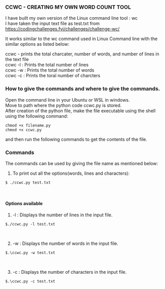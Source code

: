 ### CCWC - CREATING MY OWN WORD COUNT TOOL

I have built my own version of the  Linux command line  tool : wc<br>
I have taken the input text file as test.txt from https://codingchallenges.fyi/challenges/challenge-wc/

It works similar to the wc command used in Linux Command line with the similar options as listed below:

ccwc - prints the total charcater, number of words, and number of lines in the text file<br>
ccwc -l : Prints the total number of lines<br>
ccwc -w : Prints the total number of words<br>
ccwc -c : Prints the toral number of charcters

### How to give the commands and where to give the commands.
Open the command line in your Ubuntu or WSL in windows.<br>
Move to path where the python code ccwc.py is stored.<br>
After creation of the python file, make the file executable using the shell using the following command:

```terminal
chmod +x filename.py
chmod +x ccwc.py
```

and then  run the following commands to get the contents of the file.

### Commands

The commands can be used by giving the file name as mentioned below:
1. To print out all the options(words, lines and characters):
   
```terminal
$ ./ccwc.py test.txt
```
<br>

#### Options available
1. -l : Displays the number of lines in the input file.
```terminal
$./ccwc.py -l test.txt
```
<br>

2. -w : Displays the number of words in the input file.
```terminal
$.\ccwc.py -w test.txt
```
<br>

3. -c : Displays the number of characters in the input file.
```terminal
$.\ccwc.py -c test.txt
```
<br>


